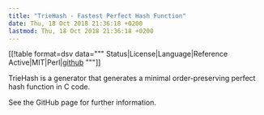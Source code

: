 ```yaml
---
title: "TrieHash - Fastest Perfect Hash Function"
date: Thu, 18 Oct 2018 21:36:18 +0200
lastmod: Thu, 18 Oct 2018 21:36:18 +0200
---
```




[[!table format=dsv data="""
Status|License|Language|Reference
Active|MIT|Perl|[github](https://github.com/julian-klode/triehash)
"""]]

TrieHash is a generator that generates a minimal order-preserving perfect
hash function in C code.

See the GitHub page for further information.

